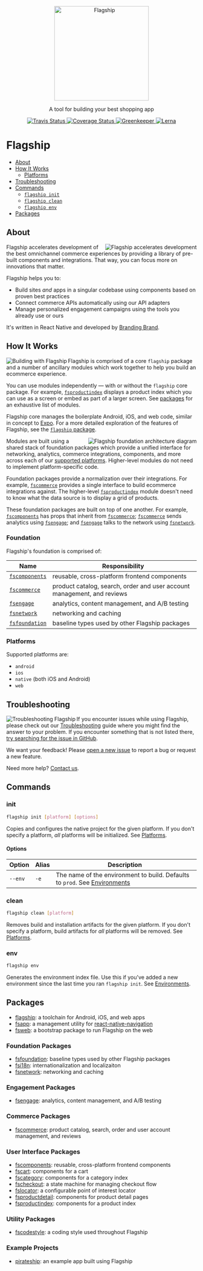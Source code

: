 <p align="center">
  <a href="https://brandingbrand.github.io/flagship/">
    <img alt="Flagship"
      src="https://user-images.githubusercontent.com/556070/39432976-bd8520f4-4c62-11e8-863b-fe7ee694a4a0.png"
      height="250">
  </a>
</p>

<p align="center">
  A tool for building your best shopping app
</p>

<p align="center">
  <a href="https://travis-ci.org/brandingbrand/flagship">
    <img alt="Travis Status"
      src="https://travis-ci.org/brandingbrand/flagship.svg?branch=master">
  </a>
  <a href="https://coveralls.io/github/brandingbrand/flagship?branch=master">
    <img alt="Coverage Status"
      src="https://coveralls.io/repos/github/brandingbrand/flagship/badge.svg?branch=master">
  </a>
  <a href="https://greenkeeper.io/">
    <img alt="Greenkeeper"
      src="https://badges.greenkeeper.io/brandingbrand/flagship.svg?ts=1523929763709">
  </a>
  <a href="https://lernajs.io/">
    <img alt="Lerna"
      src="https://img.shields.io/badge/maintained%20with-lerna-cc00ff.svg">
  </a>
</p>

# Flagship

* [About](#about)
* [How It Works](#how-it-works)
  * [Platforms](#platforms)
* [Troubleshooting](#troubleshooting)
* [Commands](#commands)
  * [`flagship init`](#init)
  * [`flagship clean`](#clean)
  * [`flagship env`](#env)
* [Packages](#packages)

## About

<img alt="Flagship accelerates development"
  src="https://user-images.githubusercontent.com/556070/38955661-4ff210c6-4323-11e8-960e-b568bc4b2bec.png"
  align="right">

Flagship accelerates development of the best omnichannel commerce experiences by providing a library
of pre-built components and integrations. That way, you can focus more on innovations that matter.

Flagship helps you to:

* Build sites _and_ apps in a singular codebase using components based on proven best practices
* Connect commerce APIs automatically using our API adapters
* Manage personalized engagement campaigns using the tools you already use or ours

It's written in React Native and developed by [Branding Brand](https://www.brandingbrand.com/).

## How It Works

<img alt="Building with Flagship"
  src="https://user-images.githubusercontent.com/556070/38953855-09901dc6-431e-11e8-9e50-26cb694c91e2.png"
  align="left">

Flagship is comprised of a core `flagship` package and a number of ancillary modules which work
together to help you build an ecommerce experience.

You can use modules independently — with or without the `flagship` core package. For example,
[`fsproductindex`](packages/fsproductindex) displays a product index which you can use as a screen
or embed as part of a larger screen. See [packages](#packages) for an exhaustive list of modules.

Flagship core manages the boilerplate Android, iOS, and web code, similar in concept to
[Expo](https://expo.io). For a more detailed exploration of the features of Flagship, see the
[`flagship` package](packages/flagship).

<img alt="Flagship foundation architecture diagram"
  src="https://user-images.githubusercontent.com/556070/38953173-e0818af2-431b-11e8-9114-bb362e6a2a6b.png"
  align="right">

Modules are built using a shared stack of foundation packages which provide a unified interface for
networking, analytics, commerce integrations, components, and more across each of our
[supported platforms](#platforms). Higher-level modules do not need to implement platform-specific
code.

Foundation packages provide a normalization over their integrations. For example,
[`fscommerce`](packages/fscommerce) provides a single interface to build ecommerce integrations
against. The higher-level [`fsproductindex`](packages/fsproductindex) module doesn't need to know
what the data source is to display a grid of products.

These foundation packages are built on top of one another. For example,
[`fscomponents`](packages/fscomponents) has props that inherit from
[`fscommerce`](packages/fscommerce); [`fscommerce`](packages/fscommerce) sends analytics using
[`fsengage`](packages/fsengage); and [`fsengage`](packages/fsengage) talks to the network using
[`fsnetwork`](packages/fsnetwork).

### Foundation

Flagship's foundation is comprised of:

| Name | Responsibility |
| ---- | ---- |
| [`fscomponents`](packages/fscomponents) | reusable, cross-platform frontend components |
| [`fscommerce`](packages/fscommerce) | product catalog, search, order and user account management, and reviews |
| [`fsengage`](packages/fsengage) | analytics, content management, and A/B testing |
| [`fsnetwork`](packages/fsnetwork) | networking and caching |
| [`fsfoundation`](packages/fsfoundation) | baseline types used by other Flagship packages |

### Platforms

Supported platforms are:

* `android`
* `ios`
* `native` (both iOS and Android)
* `web`

## Troubleshooting

<img alt="Troubleshooting Flagship"
  src="https://user-images.githubusercontent.com/556070/38958560-9f7aab28-432b-11e8-8e67-68d781f5681d.png"
  align="left">

If you encounter issues while using Flagship, please check out our
[Troubleshooting](troubleshooting.md) guide where you might find the answer to your problem. If you
encounter something that is not listed there,
[try searching for the issue in GitHub](https://github.com/brandingbrand/flagship/issues).

We want your feedback! Please [open a new issue](https://github.com/brandingbrand/flagship/issues/new)
to report a bug or request a new feature.

Need more help? [Contact us](mailto:product@brandingbrand.com).

## Commands

### init

```sh
flagship init [platform] [options]
```

Copies and configures the native project for the given platform. If you don't specify a platform,
_all_ platforms will be initialized. See [Platforms](#platforms).

#### Options

| Option | Alias | Description |
| ---- | ---- | ---- |
| `--env` | `-e` | The name of the environment to build. Defaults to `prod`. See [Environments](#environments) |

### clean

```sh
flagship clean [platform]
```

Removes build and installation artifacts for the given platform. If you don't specify a platform,
build artifacts for _all_ platforms will be removed.  See [Platforms](#platforms).

### env

```sh
flagship env
```

Generates the environment index file. Use this if you've added a new environment since the last time
you ran `flagship init`. See [Environments](#environments).

## Packages

* [flagship](packages/flagship): a toolchain for Android, iOS, and web apps
* [fsapp](packages/fsapp): a management utility for [react-native-navigation](https://github.com/wix/react-native-navigation)
* [fsweb](packages/fsweb): a bootstrap package to run Flagship on the web

### Foundation Packages

* [fsfoundation](packages/fsfoundation): baseline types used by other Flagship packages
* [fsi18n](packages/fsi18n): internationalization and localizaiton
* [fsnetwork](packages/fsnetwork): networking and caching

### Engagement Packages

* [fsengage](packages/fsengage): analytics, content management, and A/B testing

### Commerce Packages

* [fscommerce](packages/fscommerce): product catalog, search, order and user account management, and
  reviews

### User Interface Packages

* [fscomponents](packages/fscomponents): reusable, cross-platform frontend components
* [fscart](packages/fscart): components for a cart
* [fscategory](packages/fscategory): components for a category index
* [fscheckout](packages/fscheckout): a state machine for managing checkout flow
* [fslocator](packages/fslocator): a configurable point of interest locator
* [fsproductdetail](packages/fsproductdetail): components for product detail pages
* [fsproductindex](packages/fsproductindex): components for a product index

### Utility Packages

* [fscodestyle](packages/fscodestyle): a coding style used throughout Flagship

### Example Projects

* [pirateship](packages/pirateship): an example app built using Flagship
